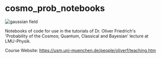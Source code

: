 # cosmo_prob_notebooks

![gaussian field](https://github.com/homerjed/cosmo_prob_notebooks/blob/main/introduction.ipynb)

Notebooks of code for use in the tutorials of Dr. Oliver Friedrich's 'Probability of the Cosmos; Quantum, Classical and Bayesian' lecture at LMU-Physik.

Course Website: https://usm.uni-muenchen.de/people/oliverf/teaching.htm

